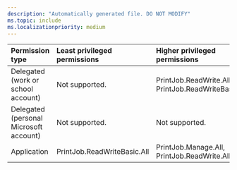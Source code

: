```yaml
---
description: "Automatically generated file. DO NOT MODIFY"
ms.topic: include
ms.localizationpriority: medium
---
```


|Permission type|Least privileged permissions|Higher privileged permissions|
|:---|:---|:---|
|Delegated (work or school account)|Not supported.|PrintJob.ReadWrite.All, PrintJob.ReadWriteBasic.All|
|Delegated (personal Microsoft account)|Not supported.|Not supported.|
|Application|PrintJob.ReadWriteBasic.All|PrintJob.Manage.All, PrintJob.ReadWrite.All|


